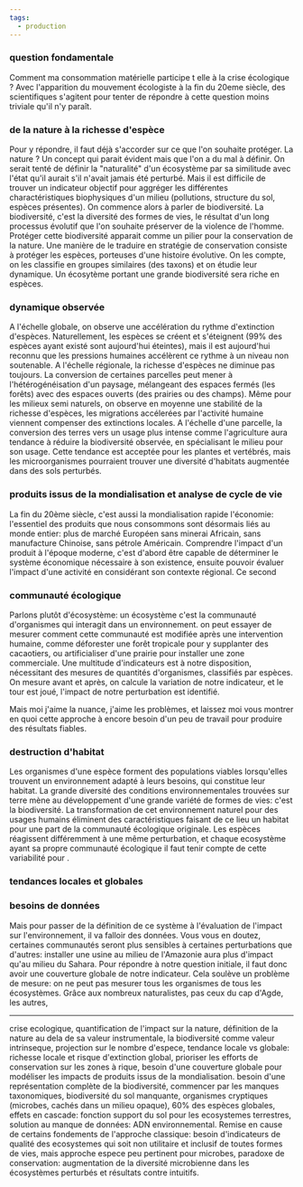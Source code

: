 ```yaml
---
tags:
  - production
---
```

### question fondamentale
Comment ma consommation matérielle participe t elle à la crise écologique ? Avec l'apparition du mouvement écologiste à la fin du 20eme siècle, des scientifiques s'agitent pour tenter de répondre à cette question moins triviale qu'il n'y paraît.
### de la nature à la richesse d'espèce
Pour y répondre, il faut déjà s'accorder sur ce que l'on souhaite protéger. La nature ? Un concept qui parait évident mais que l'on a du mal à définir. On serait tenté de définir la "naturalité" d'un écosystème par sa similitude avec l'état qu'il aurait s'il n'avait jamais été perturbé. Mais il est difficile de trouver un indicateur objectif pour aggréger les différentes charactéristiques biophysiques d'un milieu (pollutions, structure du sol, espèces présentes). On commence alors à parler de biodiversité. La biodiversité, c'est la diversité des formes de vies, le résultat d'un long processus évolutif que l'on souhaite préserver de la violence de l'homme. Protéger cette biodiversité apparait comme un pilier pour la conservation de la nature. Une manière de le traduire en stratégie de conservation consiste à protéger les espèces, porteuses d'une histoire évolutive. On les compte, on les classifie en groupes similaires (des taxons) et on étudie leur dynamique. Un écosytème portant une grande biodiversité sera riche en espèces.
### dynamique observée
A l'échelle globale, on observe une accélération du rythme d'extinction d'espèces. Naturellement, les espèces se créent et s'éteignent (99% des espèces ayant existé sont aujourd'hui éteintes), mais il est aujourd'hui reconnu que les pressions humaines accélèrent ce rythme à un niveau non soutenable.
A l'échelle régionale, la richesse d'espèces ne diminue pas toujours. La conversion de certaines parcelles peut mener à l'hétérogénéisation d'un paysage, mélangeant des espaces fermés (les forêts) avec des espaces ouverts (des prairies ou des champs). Même pour les milieux semi naturels, on observe en moyenne une stabilité de la richesse d'espèces, les migrations accélerées par l'activité humaine viennent compenser des extinctions locales. 
A l'échelle d'une parcelle, la conversion des terres vers un usage plus intense comme l'agriculture aura tendance à réduire la biodiversité observée, en spécialisant le milieu pour son usage. Cette tendance est acceptée pour les plantes et vertébrés, mais les microorganismes pourraient trouver une diversité d'habitats augmentée dans des sols perturbés.
### produits issus de la mondialisation et analyse de cycle de vie
La fin du 20ème siècle, c'est aussi la mondialisation rapide l'économie: l'essentiel des produits que nous consommons sont désormais liés au monde entier: plus de marché Européen sans minerai Africain, sans manufacture Chinoise, sans pétrole Américain. Comprendre l'impact d'un produit à l'époque moderne, c'est d'abord être capable de déterminer le système économique nécessaire à son existence, ensuite pouvoir évaluer l'impact d'une activité en considérant son contexte régional. Ce second 
### communauté écologique
Parlons plutôt d'écosystème: un écosystème c'est la communauté d'organismes qui interagit dans un environnement. 
on peut essayer de mesurer comment cette communauté est modifiée après une intervention humaine, comme déforester une forêt tropicale pour y supplanter des cacaotiers, ou artificialiser d'une prairie pour installer une zone commerciale. Une multitude d'indicateurs est à notre disposition, nécessitant des mesures de quantités d'organismes, classifiés par espèces. On mesure avant et après, on calcule la variation de notre indicateur, et le tour est joué, l'impact de notre perturbation est identifié.

Mais moi j'aime la nuance, j'aime les problèmes, et laissez moi vous montrer en quoi cette approche à encore besoin d'un peu de travail pour produire des résultats fiables.
### destruction d'habitat
Les organismes d'une espèce forment des populations viables lorsqu'elles trouvent un environnement adapté à leurs besoins, qui constitue leur habitat. La grande diversité des conditions environnementales trouvées sur terre mène au développement d'une grande variété de formes de vies: c'est la biodiversité. La transformation de cet environnement naturel pour des usages humains éliminent des caractéristiques faisant de ce lieu un habitat pour une part de la communauté écologique originale. Les espèces réagissent différemment à une même perturbation, et chaque ecosystème ayant sa propre communauté écologique il faut tenir compte de cette variabilité pour .
### tendances locales et globales


### besoins de données
Mais pour passer de la définition de ce système à l'évaluation de l'impact sur l'environnement, il va falloir des données. Vous vous en doutez, certaines communautés seront plus sensibles à certaines perturbations que d'autres: installer une usine au milieu de l'Amazonie aura plus d'impact qu'au milieu du Sahara. Pour répondre à notre question initiale, il faut donc avoir une couverture globale de notre indicateur.
Cela soulève un problème de mesure: on ne peut pas mesurer tous les organismes de tous les écosystèmes. Grâce aux nombreux naturalistes, pas ceux du cap d'Agde, les autres, 

---
crise ecologique, quantification de l'impact sur la nature, définition de la nature au dela de sa valeur instrumentale, la biodiversité comme valeur intrinseque, projection sur le nombre d'espece, tendance locale vs globale: richesse locale et risque d'extinction global, prioriser les efforts de conservation sur les zones à rique, besoin d'une couverture globale pour modéliser les impacts de produits issus de la mondialisation.
besoin d'une représentation complète de la biodiversité, commencer par les manques taxonomiques, biodiversité du sol manquante, organismes cryptiques (microbes, cachés dans un milieu opaque), 60% des espèces globales, effets en cascade: fonction support du sol pour les ecosystemes terrestres, solution au manque de données: ADN environnemental.
Remise en cause de certains fondements de l'approche classique:  besoin d'indicateurs de qualité des ecosystemes qui soit non utilitaire et inclusif de toutes formes de vies, mais approche espece peu pertinent pour microbes, paradoxe de conservation: augmentation de la diversité microbienne dans les écosystèmes perturbés et résultats contre intuitifs.